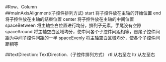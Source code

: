#Row、Column  
##mainAxisAlignment(子控件排列方式)
start 将子控件放在主轴的开始位置
end 将子控件放在主轴的结束位置
center 将子控件放在主轴的中间位置
spaceBetween 将主轴空白位置进行均分，排列子元素，手尾没有空隙
spaceAround 将主轴空白区域均分，使中间各个子控件间距相等，首尾子控件间距为中间子控件间距的一半
spaceEvenly 将主轴空白区域均分，使各个子控件间距相等

##textDirection: TextDirection.（子控件排列方式）
rtl 从右至左
ltr 从左至右
